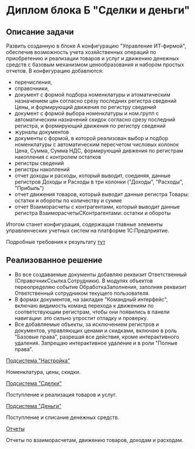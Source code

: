 # Диплом блока Б "Сделки и деньги"

## Описание задачи

Развить созданную в блоке А конфигурацию "Управление ИТ-фирмой", обеспечив возможность учета хозяйственных операций по приобретению и реализации товаров и услуг и движению денежных средств с базовым механизмом ценообразования и набором простых отчетов.
В конфигурацию добавлются:
+ перечисления, 
+ справочники, 
+ документ с формой подбора номенклатуры и атоматическим назначением цен согласно срезу последних регистра сведений Цены, и формирующий движения по регистру сведений
+ документ с формой выбора номенклатуры и ном.групп с автоматическим назначений скидок согласно срезу последний регистра, и формирующий движения по регистру сведений
+ журналы документов
+ документы с формой, в которой реализован выбор и подбор номенклатуры с автоматическим пересчетом числовых колонок Цена, Сумма, Сумма НДС, формирующий дивжения по регистрам накопления с контролем остатков
+ регистры сведений
+ регистры накоплений
+ отчет доходы и расходы, который выводит, соединяя, данные регистров Доходы и Расходы в три колонки ("Доходы", "Расходы", "Прибыль")
+ отчет движения товаров, который выводит данные регистра Товары: остатки и обороты по количеству и сумме
+ отчет Взаиморасчеты с контрагентами, который выводит данные регистра ВзаиморасчетыСКонтрагентами: остатки и обороты

Итогом станет конфигурация, содержащая главные элементы управленческих учетных систем на платформе 1С:Предприятие.

Подробные требовния к результату [тут](https://github.com/MaryanaSl/Project2/blob/main/%D1%82%D1%80%D0%B5%D0%B1%D0%BE%D0%B2%D0%B0%D0%BD%D0%B8%D1%8F.md)

## Реализованное решение

* Во все создаваемые документы добавляю реквизит Ответственный (СправочникСсылка.Сотрудники). В модулях объектов переопределяю событие ОбработкаЗаполнения, заполняя реквизит Ответственный сотрудником текущего пользователя.
* В формах документов, на закладке "Командный интерфейс", включаю видимость команд перехода к движениям по соответствующим регистрам, чтобы они появились в панели навигации: это сильно упростит отладку и проверку.
* Все добавляемые объекты, за исключением регистров и документов, управляющих ценами и скидками, включаю в роль "Базовые права", разрешая все действия, кроме интерактивного удаления. Запрещаю интерактивное удаление и в роли "Полные права".

[Подсистема "Настройка"](https://github.com/MaryanaSl/Project2/blob/main/%D0%9D%D0%B0%D1%81%D1%82%D1%80%D0%BE%D0%B9%D0%BA%D0%B0.md)

Номенклатура, цены, скидки.

[Подсистема "Сделки"](https://github.com/MaryanaSl/Project2/blob/main/%D0%A1%D0%B4%D0%B5%D0%BB%D0%BA%D0%B8.md)

Поступление и реализация товаров и услуг.

[Подсистема "Деньги"](https://github.com/MaryanaSl/Project2/blob/main/%D0%94%D0%B5%D0%BD%D1%8C%D0%B3%D0%B8.md)

Поступление и списание денежных средств.

[Отчеты](https://github.com/MaryanaSl/Project2/blob/main/%D0%9E%D1%82%D1%87%D0%B5%D1%82%D1%8B.md)

Отчеты по взаиморасчетам, движению товаров, доходам и расходам.

